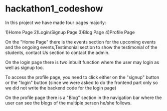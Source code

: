# hackathon1_codeshow

In this project we have made four pages majorly:

1)Home Page
2)Login/Signup Page
3)Blog Page
4)Profile Page

On the "Home Page" there is the events section for the upcoming events and the ongoing events,Testimonial section to show the testimonial of the students, contact Us section to contact the admin.

On the login page there is two inbuilt function where the user may login as well as signup too.

To access the profile page, you need to click either on the "signup" button or the "login" button (since we were asked to do the frontend part only so we did not write the backend code for the login page)

On the profile page there is a "Blog" section in the navigation bar where the user can see the blogs of the multiple person he/she follows.
